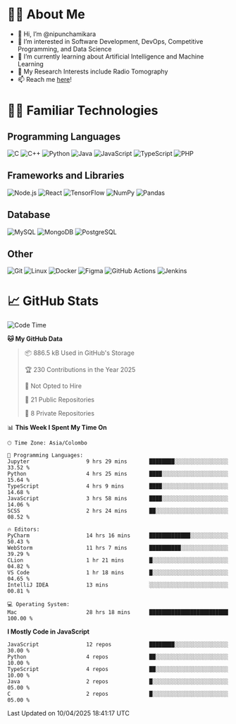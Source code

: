 # 🙋‍♂️ About Me
- 👋 Hi, I’m @nipunchamikara
- 👀 I’m interested in Software Development, DevOps, Competitive Programming, and Data Science
- 🌱 I’m currently learning about Artificial Intelligence and Machine Learning
- 📜 My Research Interests include Radio Tomography
- 📫 Reach me [here](mailto:nipunchamikara@yahoo.com)!

# 👨‍💻 Familiar Technologies

## Programming Languages
![C](https://img.icons8.com/color/48/000000/c-programming.png "C")
![C++](https://img.icons8.com/color/48/000000/c-plus-plus-logo.png "C++")
![Python](https://img.icons8.com/color/48/000000/python.png "Python")
![Java](https://img.icons8.com/color/48/000000/java-coffee-cup-logo.png "Java")
![JavaScript](https://img.icons8.com/color/48/000000/javascript.png "JavaScript")
![TypeScript](https://img.icons8.com/color/48/000000/typescript.png "TypeScript")
![PHP](https://img.icons8.com/officel/48/000000/php-logo.png "PHP")

## Frameworks and Libraries
![Node.js](https://img.icons8.com/color/48/000000/nodejs.png "Node.js")
![React](https://img.icons8.com/officel/48/000000/react.png "React")
![TensorFlow](https://img.icons8.com/color/48/000000/tensorflow.png "TensorFlow")
![NumPy](https://img.icons8.com/color/48/000000/numpy.png "NumPy")
![Pandas](https://img.icons8.com/color/48/000000/pandas.png "Pandas")

## Database
![MySQL](https://img.icons8.com/color/48/000000/mysql-logo.png "MySQL")
![MongoDB](https://img.icons8.com/color/48/000000/mongodb.png "MongoDB")
![PostgreSQL](https://img.icons8.com/color/48/000000/postgreesql.png "PostgreSQL")

## Other
![Git](https://img.icons8.com/color/48/000000/git.png "Git")
![Linux](https://img.icons8.com/color/48/000000/linux.png "Linux")
![Docker](https://img.icons8.com/color/48/000000/docker.png "Docker")
![Figma](https://img.icons8.com/color/48/000000/figma.png "Figma")
![GitHub Actions](https://img.icons8.com/color/48/000000/github.png "GitHub Actions")
![Jenkins](https://img.icons8.com/color/48/000000/jenkins.png "Jenkins")

# 📈 GitHub Stats

<!--START_SECTION:waka-->
![Code Time](http://img.shields.io/badge/Code%20Time-1%2C468%20hrs%2012%20mins-blue)

**🐱 My GitHub Data** 

> 📦 886.5 kB Used in GitHub's Storage 
 > 
> 🏆 230 Contributions in the Year 2025
 > 
> 🚫 Not Opted to Hire
 > 
> 📜 21 Public Repositories 
 > 
> 🔑 8 Private Repositories 
 > 
📊 **This Week I Spent My Time On** 

```text
🕑︎ Time Zone: Asia/Colombo

💬 Programming Languages: 
Jupyter                  9 hrs 29 mins       ████████░░░░░░░░░░░░░░░░░   33.52 % 
Python                   4 hrs 25 mins       ████░░░░░░░░░░░░░░░░░░░░░   15.64 % 
TypeScript               4 hrs 9 mins        ████░░░░░░░░░░░░░░░░░░░░░   14.68 % 
JavaScript               3 hrs 58 mins       ████░░░░░░░░░░░░░░░░░░░░░   14.06 % 
SCSS                     2 hrs 24 mins       ██░░░░░░░░░░░░░░░░░░░░░░░   08.52 % 

🔥 Editors: 
PyCharm                  14 hrs 16 mins      █████████████░░░░░░░░░░░░   50.43 % 
WebStorm                 11 hrs 7 mins       ██████████░░░░░░░░░░░░░░░   39.29 % 
CLion                    1 hr 21 mins        █░░░░░░░░░░░░░░░░░░░░░░░░   04.82 % 
VS Code                  1 hr 18 mins        █░░░░░░░░░░░░░░░░░░░░░░░░   04.65 % 
IntelliJ IDEA            13 mins             ░░░░░░░░░░░░░░░░░░░░░░░░░   00.81 % 

💻 Operating System: 
Mac                      28 hrs 18 mins      █████████████████████████   100.00 % 
```

**I Mostly Code in JavaScript** 

```text
JavaScript               12 repos            ████████░░░░░░░░░░░░░░░░░   30.00 % 
Python                   4 repos             ██░░░░░░░░░░░░░░░░░░░░░░░   10.00 % 
TypeScript               4 repos             ██░░░░░░░░░░░░░░░░░░░░░░░   10.00 % 
Java                     2 repos             █░░░░░░░░░░░░░░░░░░░░░░░░   05.00 % 
C                        2 repos             █░░░░░░░░░░░░░░░░░░░░░░░░   05.00 % 
```




 Last Updated on 10/04/2025 18:41:17 UTC
<!--END_SECTION:waka-->

